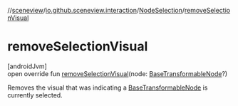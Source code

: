 //[sceneview](../../../index.md)/[io.github.sceneview.interaction](../index.md)/[NodeSelection](index.md)/[removeSelectionVisual](remove-selection-visual.md)

# removeSelectionVisual

[androidJvm]\
open override fun [removeSelectionVisual](remove-selection-visual.md)(node: [BaseTransformableNode](../../com.google.ar.sceneform.ux/-base-transformable-node/index.md)?)

Removes the visual that was indicating a [BaseTransformableNode](../../com.google.ar.sceneform.ux/-base-transformable-node/index.md) is currently selected.
